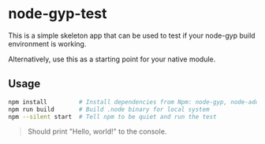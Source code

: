 # node-gyp-test

This is a simple skeleton app that can be used to test if your node-gyp build environment is working.

Alternatively, use this as a starting point for your native module.

## Usage

```bash
npm install         # Install dependencies from Npm: node-gyp, node-addon-api, and bindings
npm run build       # Build .node binary for local system
npm --silent start  # Tell npm to be quiet and run the test
```

> Should print "Hello, world!" to the console.
